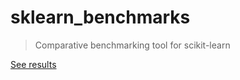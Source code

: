 # sklearn_benchmarks

> Comparative benchmarking tool for scikit-learn

[See results](https://mbatoul.github.io/sklearn_benchmarks/)
